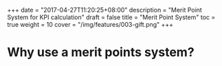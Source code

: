 +++
date = "2017-04-27T11:20:25+08:00"
description = "Merit Point System for KPI calculation"
draft = false
title = "Merit Point System"
toc = true
weight = 10
cover = "/img/features/003-gift.png"
+++

# Why use a merit points system?
